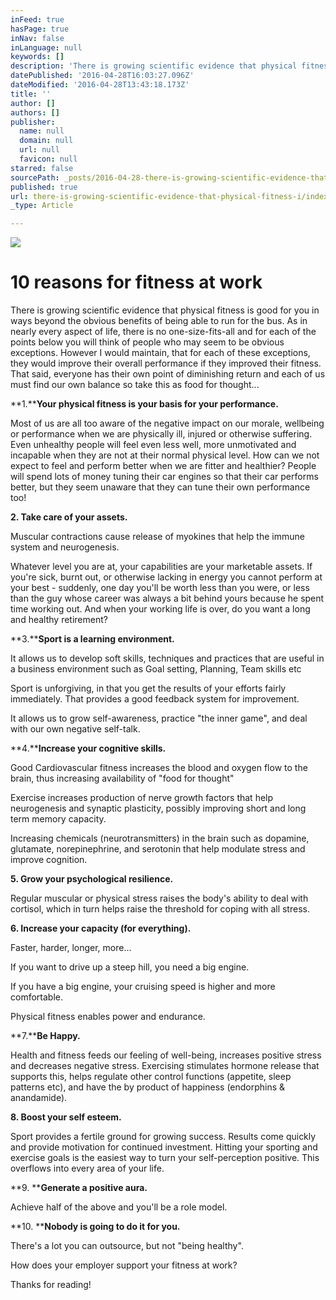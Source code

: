 ```yaml
---
inFeed: true
hasPage: true
inNav: false
inLanguage: null
keywords: []
description: 'There is growing scientific evidence that physical fitness is good for you in ways beyond the obvious benefits of being able to run for the bus. As in nearly every aspect of life, there is no one-size-fits-all and for each of the points below you will think of people who may seem to be obvious exceptions. However I would maintain, that for each of these exceptions, they would improve their overall performance if they improved their fitness. That said, everyone has their own point of diminishing return and each of us must find our own balance so take this as food for thought...'
datePublished: '2016-04-28T16:03:27.096Z'
dateModified: '2016-04-28T13:43:18.173Z'
title: ''
author: []
authors: []
publisher:
  name: null
  domain: null
  url: null
  favicon: null
starred: false
sourcePath: _posts/2016-04-28-there-is-growing-scientific-evidence-that-physical-fitness-i.md
published: true
url: there-is-growing-scientific-evidence-that-physical-fitness-i/index.html
_type: Article

---
```

![](https://the-grid-user-content.s3-us-west-2.amazonaws.com/6870f2b5-a420-4fa9-a08f-dc74b409f942.jpg)

# 10 reasons for fitness at work

There is growing scientific evidence that physical fitness is good for you in ways beyond the obvious benefits of being able to run for the bus. As in nearly every aspect of life, there is no one-size-fits-all and for each of the points below you will think of people who may seem to be obvious exceptions. However I would maintain, that for each of these exceptions, they would improve their overall performance if they improved their fitness. That said, everyone has their own point of diminishing return and each of us must find our own balance so take this as food for thought...

**1\.****Your physical fitness is your basis for your performance.**

Most of us are all too aware of the negative impact on our morale, wellbeing or performance when we are physically ill, injured or otherwise suffering. Even unhealthy people will feel even less well, more unmotivated and incapable when they are not at their normal physical level. How can we not expect to feel and perform better when we are fitter and healthier? People will spend lots of money tuning their car engines so that their car performs better, but they seem unaware that they can tune their own performance too!

**2\. Take care of your assets.**

Muscular contractions cause release of myokines that help the immune system and neurogenesis.

Whatever level you are at, your capabilities are your marketable assets. If you're sick, burnt out, or otherwise lacking in energy you cannot perform at your best - suddenly, one day you'll be worth less than you were, or less than the guy whose career was always a bit behind yours because he spent time working out. And when your working life is over, do you want a long and healthy retirement?

**3\.****Sport is a learning environment.**

It allows us to develop soft skills, techniques and practices that are useful in a business environment such as Goal setting, Planning, Team skills etc

Sport is unforgiving, in that you get the results of your efforts fairly immediately. That provides a good feedback system for improvement.

It allows us to grow self-awareness, practice "the inner game", and deal with our own negative self-talk.

**4\.****Increase your cognitive skills.**

Good Cardiovascular fitness increases the blood and oxygen flow to the brain, thus increasing availability of "food for thought"

Exercise increases production of nerve growth factors that help neurogenesis and synaptic plasticity, possibly improving short and long term memory capacity.

Increasing chemicals (neurotransmitters) in the brain such as dopamine, glutamate, norepinephrine, and serotonin that help modulate stress and improve cognition.

**5\. Grow your psychological resilience.**

Regular muscular or physical stress raises the body's ability to deal with cortisol, which in turn helps raise the threshold for coping with all stress.

**6\. Increase your capacity (for everything).**

Faster, harder, longer, more...

If you want to drive up a steep hill, you need a big engine.

If you have a big engine, your cruising speed is higher and more comfortable.

Physical fitness enables power and endurance.

**7\.****Be Happy.**

Health and fitness feeds our feeling of well-being, increases positive stress and decreases negative stress. Exercising stimulates hormone release that supports this, helps regulate other control functions (appetite, sleep patterns etc), and have the by product of happiness (endorphins & anandamide).

**8\. Boost your self esteem.**

Sport provides a fertile ground for growing success. Results come quickly and provide motivation for continued investment. Hitting your sporting and exercise goals is the easiest way to turn your self-perception positive. This overflows into every area of your life.

**9\. ****Generate a positive aura.**

Achieve half of the above and you'll be a role model.

**10\. ****Nobody is going to do it for you.**

There's a lot you can outsource, but not "being healthy".

How does your employer support your fitness at work?

Thanks for reading!